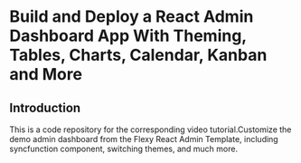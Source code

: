 # Build and Deploy a React Admin Dashboard App With Theming, Tables, Charts, Calendar, Kanban and More

## Introduction
This is a code repository for the corresponding video tutorial.Customize the demo admin dashboard from the Flexy React Admin Template, including syncfunction component, switching themes, and much more.
